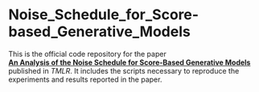 # Noise_Schedule_for_Score-based_Generative_Models

This is the official code repository for the paper  
[**An Analysis of the Noise Schedule for Score-Based Generative Models**](https://arxiv.org/abs/2402.04650)  
published in *TMLR*.
It includes the scripts necessary to reproduce the experiments and results reported in the paper.
